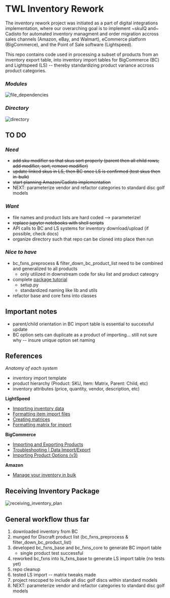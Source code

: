 # TWL Inventory Rework

The inventory rework project was initiated as a part of digital integrations implementation, where our overarching goal is to implement ~skuIQ and~ Cadisto for automated inventory managment and order migration accross sales channels (Amazon, eBay, and Walmart), eCommerce platform (BigCommerce), and the Point of Sale software (Lightspeed).

This repo contains code used in processing a subset of products from an inventory export table, into inventory import tables for BigCommerce (BC) and Lightspeed (LS) -- thereby standardizing product variance accross product categories. 

### _Modules_
![file_dependencies](https://github.com/william-cass-wright/twl_inventory_rework/blob/master/images/file_dependencies.png)

### _Directory_
![directory](https://github.com/william-cass-wright/twl_inventory_rework/blob/master/images/directory.png)

## TO DO
### _Need_

- ~~add sku modifier so that skus sort properly (parent then all child rows; add modifier, sort, remove modifier)~~
- ~~update linked skus in LS, then BC once LS is confirmed (test skus then in-bulk)~~
- ~~start planning Amazon/Cadisto implementation~~
- NEXT: parameterize vendor and refactor categories to standard disc golf models

### _Want_

- file names and product lists are hard coded --> parameterize!
- ~~replace jupyter notebooks with shell scripts~~
- API calls to BC and LS systems for inventory download/upload (if possible, check docs)
- organize directory such that repo can be cloned into place then run

### _Nice to have_

- bc_fxns_preprocess & filter_down_bc_product_list need to be combined and generalized to all products
	- only utilized in downstream code for sku list and product cateogry
- complete [package tutorial](https://packaging.python.org/tutorials/packaging-projects/) 
	- setup.py
	- standardized naming like lib and utils 
- refactor base and core fxns into classes

## Important notes

- parent/child orientation in BC import table is essential to successful update
- BC option sets can duplicate as a product of importing... still not sure why -- insure unique option set naming

## References

_Anatomy of each system_

- inventory import template
- product hierarchy (Product: SKU, Item: Matrix, Parent: Child, etc)
- inventory attributes (price, quantity, vendor, description, etc)

__LightSpeed__

- [Importing inventory data](https://retail-support.lightspeedhq.com/hc/en-us/articles/229129988-Importing-inventory-data)
- [Formatting item import files](https://retail-support.lightspeedhq.com/hc/en-us/articles/115005142408-Formatting-item-import-files)
- [Creating matrices](https://retail-support.lightspeedhq.com/hc/en-us/articles/229130188-Creating-matrices)
- [Formatting matrix for import](https://retail-support.lightspeedhq.com/hc/en-us/articles/115005187687)

__BigCommerce__

- [Importing and Exporting Products](https://support.bigcommerce.com/s/article/Importing-Exporting-Products#product-import)
- [Troubleshooting | Data Import/Export](https://support.bigcommerce.com/s/article/Troubleshooting-Data-Import-Export#excel)
- [Importing Product Options (v3)](https://support.bigcommerce.com/s/article/Importing-Product-Options-v3)

__Amazon__

- [Manage your inventory in bulk](https://sellercentral.amazon.com/gp/help/help-page.html?itemID=9DZLGS87GVDT94B&ref=au_9DZLGS87GVDT94B_bred_201201070)

## Receiving Inventory Package

![receiving_inventory_plan](https://github.com/william-cass-wright/twl_inventory_rework/blob/master/images/receiving_inventory_plan.png)

## General workflow thus far

1. downloaded inventory from BC
2. munged for Discraft product list (bc_fxns_preprocess & filter_down_bc_product_list)
3. developed bc_fxns_base and bc_fxns_core to generate BC import table
	- single product test successful
4. reworked bc_fxns into ls_fxns_base to generate LS import table (no tests yet)
5. repo cleanup
6. tested LS import -- matrix tweaks made
7. project rescoped to include all disc golf discs within standard models
8. NEXT: parameterize vendor and refactor categories to standard disc golf models